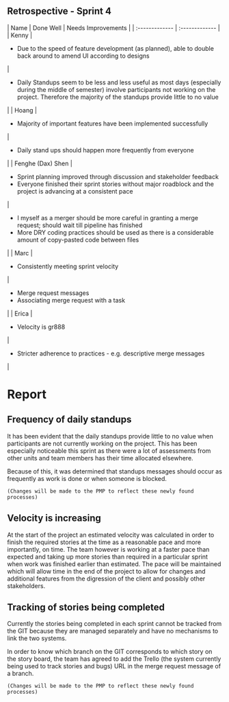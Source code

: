 Retrospective - Sprint 4
---
| Name | Done Well | Needs Improvements |
| :------------- | :------------- |
| Kenny | <ul><li>Due to the speed of feature development (as planned), able to double back around to amend UI according to designs</li></ul> | <ul><li>Daily Standups seem to be less and less useful as most days (especially during the middle of semester) involve participants not working on the project. Therefore the majority of the standups provide little to no value</li></ul> |
| Hoang | <ul><li>Majority of important features have been implemented successfully</li></ul> | <ul><li>Daily stand ups should happen more frequently from everyone</li></ul> |
| Fenghe (Dax) Shen | <ul><li>Sprint planning improved through discussion and stakeholder feedback</li><li>Everyone finished their sprint stories without major roadblock and the project is advancing at a consistent pace</li></ul> | <ul><li>I myself as a merger should be more careful in granting a merge request; should wait till pipeline has finished</li><li>More DRY coding practices should be used as there is a considerable amount of copy-pasted code between files</li></ul> |
| Marc | <ul><li>Consistently meeting sprint velocity</li></ul> | <ul><li>Merge request messages</li><li>Associating merge request with a task</li></ul> |
| Erica | <ul><li>Velocity is gr888</li></ul> | <ul><li>Stricter adherence to practices - e.g. descriptive merge messages</li></ul> |

# Report
## Frequency of daily standups
It has been evident that the daily standups provide little to no value when participants are not currently working on the project. This has been especially noticeable this sprint as there were a lot of assessments from other units and team members has their time allocated elsewhere.

Because of this, it was determined that standups messages should occur as frequently as work is done or when someone is blocked.

`(Changes will be made to the PMP to reflect these newly found processes)`

## Velocity is increasing
At the start of the project an estimated velocity was calculated in order to finish the required stories at the time as a reasonable pace and more importantly, on time. The team however is working at a faster pace than expected and taking up more stories than required in a particular sprint when work was finished earlier than estimated. The pace will be maintained which will allow time in the end of the project to allow for changes and additional features from the digression of the client and possibly other stakeholders.

## Tracking of stories being completed
Currently the stories being completed in each sprint cannot be tracked from the GIT because they are managed separately and have no mechanisms to link the two systems.

In order to know which branch on the GIT corresponds to which story on the story board, the team has agreed to add the Trello (the system currently being used to track stories and bugs) URL in the merge request message of a branch.

`(Changes will be made to the PMP to reflect these newly found processes)`
